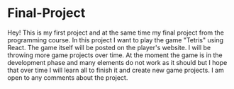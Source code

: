 # Final-Project

Hey! This is my first project and at the same time my final project from the programming course. In this project I want to play the game "Tetris" using React. The game itself will be posted on the player's website. I will be throwing more game projects over time. At the moment the game is in the development phase and many elements do not work as it should but I hope that over time I will learn all to finish it and create new game projects. I am open to any comments about the project.